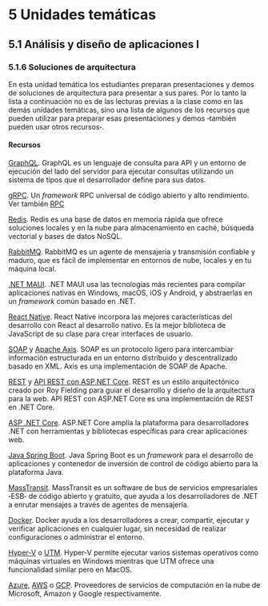 # 5 Unidades temáticas

## 5.1 Análisis y diseño de aplicaciones I

### 5.1.6 Soluciones de arquitectura

En esta unidad temática los estudiantes preparan presentaciones y demos de
soluciones de arquitectura para presentar a sus pares. Por lo tanto la lista a
continuación no es de las lecturas previas a la clase como en las demás unidades
temáticas, sino una lista de algunos de los recursos que pueden utilizar para
preparar esas presentaciones y demos ‑también pueden usar otros recursos‑.

#### Recursos

[GraphQL](https://graphql.org). GraphQL es un lenguaje de consulta para API y
un entorno de ejecución del lado del servidor para ejecutar consultas utilizando
un sistema de tipos que el desarrollador define para sus datos.

[gRPC](https://grpc.io). Un *framework* RPC universal de código abierto y alto
rendimiento. Ver también [RPC](/4_Conceptos/4_RPC.md)

[Redis](https://redis.io). Redis es una base de datos en memoria rápida que
ofrece soluciones locales y en la nube para almacenamiento en caché, búsqueda
vectorial y bases de datos NoSQL.

[RabbitMQ](https://www.rabbitmq.com). RabbitMQ es un agente de mensajería y
transmisión confiable y maduro, que es fácil de implementar en entornos de nube,
locales y en tu máquina local.

[.NET MAUI](https://dotnet.microsoft.com/es-es/apps/maui). .NET MAUI usa las
tecnologías más recientes para compilar aplicaciones nativas en Windows, macOS,
iOS y Android, y abstraerlas en un *framework* común basado en .NET.

[React Native](https://reactnative.dev). React Native incorpora las mejores
características del desarrollo con React al desarrollo nativo. Es la mejor
biblioteca de JavaScript de su clase para crear interfaces de usuario.

[SOAP](https://www.w3.org/TR/2000/NOTE-SOAP-20000508/) y [Apache
Axis](https://axis.apache.org/axis/). SOAP es un protocolo ligero para
intercambiar información estructurada en un entorno distribuido y
descentralizado basado en XML. Axis es una implementación de SOAP de Apache.

[REST](/4_Conceptos/4_REST.md) y [API REST con ASP.NET
Core](https://dotnet.microsoft.com/es-es/apps/aspnet/apis). REST es un estilo
arquitectónico creado por Roy Fielding para guiar el desarrollo y diseño de la
arquitectura para la web. API REST con ASP.NET Core es una implementación de
REST en .NET Core.

[ASP .NET Core](https://dotnet.microsoft.com/en-us/apps/aspnet). ASP.NET Core
amplía la plataforma para desarrolladores .NET con herramientas y bibliotecas
específicas para crear aplicaciones web.

[Java Spring Boot](https://spring.io). Java Spring Boot es un *framework* para
el desarrollo de aplicaciones y contenedor de inversión de control de código
abierto para la plataforma Java.

<!-- cSpell:ignore enrutar https://dle.rae.es/enrutar -->

[MassTransit](https://masstransit.io). MassTransit es un software de bus de
servicios empresariales ‑ESB‑ de código abierto y gratuito, que ayuda a los
desarrolladores de .NET a enrutar mensajes a través de agentes de mensajería.

[Docker](https://www.docker.com). Docker ayuda a los desarrolladores a crear,
compartir, ejecutar y verificar aplicaciones en cualquier lugar, sin necesidad
de realizar configuraciones o administrar el entorno.

[Hyper-V](https://learn.microsoft.com/es-es/virtualization/hyper-v-on-windows/about/)
o [UTM](https://mac.getutm.app). Hyper-V permite ejecutar varios sistemas
operativos como máquinas virtuales en Windows mientras que UTM ofrece una
funcionalidad similar pero en MacOS.

[Azure](https://azure.microsoft.com/en-us/), [AWS](https://aws.amazon.com) o
[GCP](https://cloud.google.com/). Proveedores de servicios de computación en la
nube de Microsoft, Amazon y Google respectivamente.
